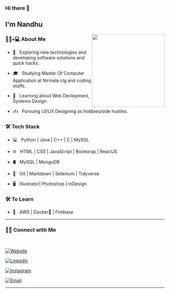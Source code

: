 ### Hi there 👋<h2> I'm Nandhu</h2>

<img align='right' src="https://media.giphy.com/media/M9gbBd9nbDrOTu1Mqx/giphy.gif" width="230">

<h3> 👨🏻•💻 About Me </h3>



- 🤔 &nbsp; Exploring new technologies and developing software solutions and quick hacks.

- 🎓 &nbsp; Studying Master Of Computer Application at Nirmala clg  and coding stuffs.

- 🌱 &nbsp; Learning about Web Devlopment, Systems Design.

- ✍️ &nbsp; Pursuing UI/UX Designing as hobbies/side hustles.



<h3>🛠 Tech Stack</h3>



- 💻 &nbsp; Python | Java | C++ | C | MySQL

- 🌐 &nbsp; HTML | CSS | JavaScript | Bootstrap | ReactJS

- 🛢 &nbsp; MySQL | MongoDB

- 🔧 &nbsp; Git | Markdown | Selenium | Tidyverse

- 🖥 &nbsp; Illustrator| Photoshop | InDesign





<h3>🛠 To Learn</h3>

- 🔧 &nbsp; AWS | Docker🐳 | Firebase 

<hr>


<h3> 🤝🏻 Connect with Me </h3>

<br>



<p align="center">

<a href="https://myportflio.com/"><img alt="Website" src="https://img.shields.io/badge/myportflio.com-black?style=flat-square&logo=google-chrome"></a>

<a href="https://www.linkedin.com/in//"><img alt="LinkedIn" src="https://img.shields.io/badge/LinkedIn-nandhulinked-in-blue?style=flat-square&logo=linkedin"></a>

<a href="https://www.instagram.com//"><img alt="Instagram" src="https://img.shields.io/badge/Instagram-nandhusathish-black?style=flat-square&logo=instagram"></a>

<a href="mailto:writetonandhusathish@gmail.com"><img alt="Email" src="https://img.shields.io/badge/Email-writetonandhusathish@gmail.com-blue?style=flat-square&logo=gmail"></a>

</p>




<hr>



